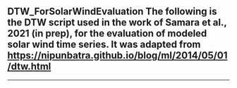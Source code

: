 DTW_ForSolarWindEvaluation
The following is the DTW script used in the work of Samara et al., 2021 (in prep), 
for the evaluation of modeled solar wind time series. It was adapted from
https://nipunbatra.github.io/blog/ml/2014/05/01/dtw.html 
---------------------------------------------------------
---------------------------------------------------------
